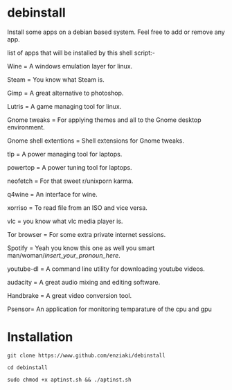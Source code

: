 # debinstall

Install some apps on a debian based system.
Feel free to add or remove any app.

list of apps that will be installed by this shell script:-

Wine = A windows emulation layer for linux.

Steam = You know what Steam is.

Gimp = A great alternative to photoshop.

Lutris = A game managing tool for linux.

Gnome tweaks = For applying themes and all to the Gnome desktop environment.

Gnome shell extentions = Shell extensions for Gnome tweaks.

tlp = A power managing tool for laptops.

powertop = A power tuning tool for laptops.

neofetch = For that sweet r/unixporn karma.

q4wine = An interface for wine.

xorriso = To read file from an ISO and vice versa.

vlc = you know what vlc media player is.

Tor browser = For some extra private internet sessions.

Spotify = Yeah you know this one as well you smart man/woman/*insert_your_pronoun_here*.

youtube-dl = A command line utility for downloading youtube videos.

audacity = A great audio mixing and editing software.

Handbrake = A great video conversion tool.

Psensor= An application for monitoring temparature of the cpu and gpu




# Installation



```
git clone https://www.github.com/enziaki/debinstall

cd debinstall

sudo chmod +x aptinst.sh && ./aptinst.sh
```
